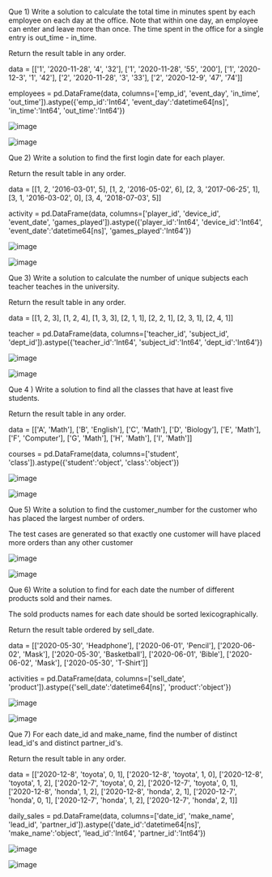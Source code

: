 Que 1) Write a solution to calculate the total time in minutes spent by each employee on each day at the office. Note that within one day, an employee can enter and leave more than once. The time spent in the office for a single entry is out_time - in_time.

Return the result table in any order.

data = [['1', '2020-11-28', '4', '32'], ['1', '2020-11-28', '55', '200'], ['1', '2020-12-3', '1', '42'], ['2', '2020-11-28', '3', '33'], ['2', '2020-12-9', '47', '74']]

employees = pd.DataFrame(data, columns=['emp_id', 'event_day', 'in_time', 'out_time']).astype({'emp_id':'Int64', 'event_day':'datetime64[ns]', 'in_time':'Int64', 'out_time':'Int64'})



![image](https://github.com/user-attachments/assets/5c2afb03-f048-439e-8a7a-f1bfbfac0748)


![image](https://github.com/user-attachments/assets/d3e0f9fb-84a3-4a71-b1b5-1db635698525)


Que 2) Write a solution to find the first login date for each player.

Return the result table in any order.

data = [[1, 2, '2016-03-01', 5], [1, 2, '2016-05-02', 6], [2, 3, '2017-06-25', 1], [3, 1, '2016-03-02', 0], [3, 4, '2018-07-03', 5]]

activity = pd.DataFrame(data, columns=['player_id', 'device_id', 'event_date', 'games_played']).astype({'player_id':'Int64', 'device_id':'Int64', 'event_date':'datetime64[ns]', 'games_played':'Int64'})


![image](https://github.com/user-attachments/assets/ec56c00b-e422-416c-aec1-9ae491acb892)

![image](https://github.com/user-attachments/assets/e029f874-8f78-4b2b-97be-a987bd55fd14)


Que 3) Write a solution to calculate the number of unique subjects each teacher teaches in the university.

Return the result table in any order.

data = [[1, 2, 3], [1, 2, 4], [1, 3, 3], [2, 1, 1], [2, 2, 1], [2, 3, 1], [2, 4, 1]]

teacher = pd.DataFrame(data, columns=['teacher_id', 'subject_id', 'dept_id']).astype({'teacher_id':'Int64', 'subject_id':'Int64', 'dept_id':'Int64'})

![image](https://github.com/user-attachments/assets/cd7b7714-6bb6-4c90-bd91-ea8722c39859)

![image](https://github.com/user-attachments/assets/f3f55d8e-dd5c-43f9-a50e-3696bad85f85)


Que 4 ) Write a solution to find all the classes that have at least five students.

Return the result table in any order.

data = [['A', 'Math'], ['B', 'English'], ['C', 'Math'], ['D', 'Biology'], ['E', 'Math'], ['F', 'Computer'], ['G', 'Math'], ['H', 'Math'], ['I', 'Math']]

courses = pd.DataFrame(data, columns=['student', 'class']).astype({'student':'object', 'class':'object'})

![image](https://github.com/user-attachments/assets/35252c19-dea2-4f37-b69c-a92c2897231f)

![image](https://github.com/user-attachments/assets/cd3c6e69-134a-44b3-a545-3945602114a1)



Que 5) Write a solution to find the customer_number for the customer who has placed the largest number of orders.

The test cases are generated so that exactly one customer will have placed more orders than any other customer

![image](https://github.com/user-attachments/assets/94a0457c-e4b6-4274-905d-c8032f44b5c4)

![image](https://github.com/user-attachments/assets/417c2316-7097-42c8-a219-0c7398b98307)


Que 6) Write a solution to find for each date the number of different products sold and their names.

The sold products names for each date should be sorted lexicographically.

Return the result table ordered by sell_date.

data = [['2020-05-30', 'Headphone'], ['2020-06-01', 'Pencil'], ['2020-06-02', 'Mask'], ['2020-05-30', 'Basketball'], ['2020-06-01', 'Bible'], ['2020-06-02', 'Mask'], ['2020-05-30', 'T-Shirt']]

activities = pd.DataFrame(data, columns=['sell_date', 'product']).astype({'sell_date':'datetime64[ns]', 'product':'object'})

![image](https://github.com/user-attachments/assets/6afcb05a-b83a-4c24-b393-3ce86e5043f0)

![image](https://github.com/user-attachments/assets/75a96304-7587-4102-9ba2-3a51454b9ee7)



Que 7) For each date_id and make_name, find the number of distinct lead_id's and distinct partner_id's.

Return the result table in any order.

data = [['2020-12-8', 'toyota', 0, 1], ['2020-12-8', 'toyota', 1, 0], ['2020-12-8', 'toyota', 1, 2], ['2020-12-7', 'toyota', 0, 2], ['2020-12-7', 'toyota', 0, 1], ['2020-12-8', 'honda', 1, 2], ['2020-12-8', 'honda', 2, 1], ['2020-12-7', 'honda', 0, 1], ['2020-12-7', 'honda', 1, 2], ['2020-12-7', 'honda', 2, 1]]

daily_sales = pd.DataFrame(data, columns=['date_id', 'make_name', 'lead_id', 'partner_id']).astype({'date_id':'datetime64[ns]', 'make_name':'object', 'lead_id':'Int64', 'partner_id':'Int64'})

![image](https://github.com/user-attachments/assets/d43e7b37-6f60-40ca-84eb-1fe28d51b136)

![image](https://github.com/user-attachments/assets/2642ce87-95d5-43ae-9fd0-73fbc2473ba5)




























